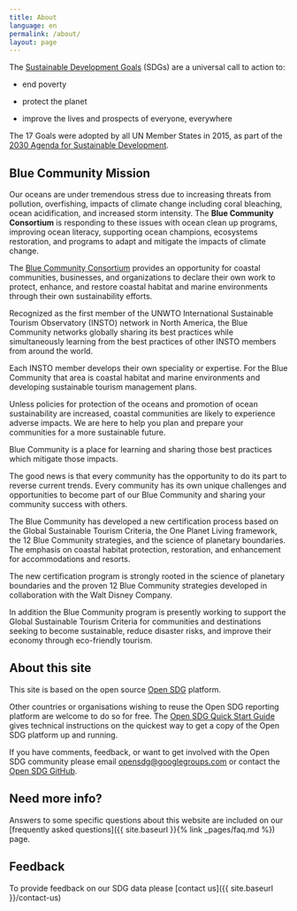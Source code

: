 ```yaml
---
title: About
language: en
permalink: /about/
layout: page
---
```


The [Sustainable Development Goals](http://www.un.org/sustainabledevelopment/sustainable-development-goals/) (SDGs) are a universal call to action to:

  * end poverty
  
  * protect the planet
  
  * improve the lives and prospects of everyone, everywhere

The 17 Goals were adopted by all UN Member States in 2015, as part of the [2030 Agenda for Sustainable Development](https://sustainabledevelopment.un.org/post2015/transformingourworld).


## Blue Community Mission
Our oceans are under tremendous stress due to increasing threats from pollution, overfishing, impacts of climate change including coral bleaching, ocean acidification, and increased storm intensity. The **Blue Community Consortium** is responding to these issues with ocean clean up programs, improving ocean literacy, supporting ocean champions, ecosystems restoration, and programs to adapt and mitigate the impacts of climate change.

The [Blue Community Consortium](http://www.bluecommunity.info) provides an opportunity for coastal communities, businesses, and organizations to declare their own work to protect, enhance, and restore coastal habitat and marine environments through their own sustainability efforts.

Recognized as the first member of the UNWTO International Sustainable Tourism Observatory (INSTO) network in North America, the Blue Community networks globally sharing its best practices while simultaneously learning from the best practices of other INSTO members from around the world.

Each INSTO member develops their own speciality or expertise. For the Blue Community that area is coastal habitat and marine environments and developing sustainable tourism management plans.

Unless policies for protection of the oceans and promotion of ocean sustainability are increased, coastal communities are likely to experience adverse impacts. We are here to help you plan and prepare your communities for a more sustainable future.

Blue Community is a place for learning and sharing those best practices which mitigate those impacts.

The good news is that every community has the opportunity to do its part to reverse current trends. Every community has its own unique challenges and opportunities to become part of our Blue Community and sharing your community success with others.

The Blue Community has developed a new certification process based on the Global Sustainable Tourism Criteria, the One Planet Living framework, the 12 Blue Community strategies, and the science of planetary boundaries. The emphasis on coastal habitat protection, restoration, and enhancement for accommodations and resorts.

The new certification program is strongly rooted in the science of planetary boundaries and the proven 12 Blue Community strategies developed in collaboration with the Walt Disney Company.

In addition the Blue Community program is presently working to support the Global Sustainable Tourism Criteria for communities and destinations seeking to become sustainable, reduce disaster risks, and improve their economy through eco-friendly tourism.

## About this site
This site is based on the open source [Open SDG](https://open-sdg.org/) platform.
    
Other countries or organisations wishing to reuse the Open SDG reporting platform are welcome to do so for free. The [Open SDG Quick Start Guide](https://open-sdg.readthedocs.io/en/latest/quick-start/) gives technical instructions on the quickest way to get a copy of the Open SDG platform up and running.

If you have comments, feedback, or want to get involved with the Open SDG community please email <opensdg@googlegroups.com> or contact the [Open SDG GitHub](https://github.com/open-sdg/open-sdg).

## Need more info?
Answers to some specific questions about this website are included on our [frequently asked questions]({{ site.baseurl }}{% link _pages/faq.md %}) page.

## Feedback
To provide feedback on our SDG data please [contact us]({{ site.baseurl }}/contact-us)

